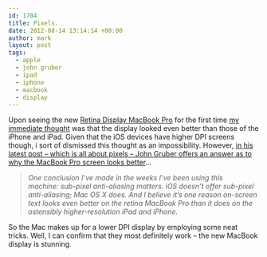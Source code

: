 ```yaml
---
id: 1704
title: Pixels.
date: 2012-08-14 13:14:14 +00:00
author: mark
layout: post
tags:
  - apple
  - john gruber
  - ipad
  - iphone
  - macbook
  - display
---
```

Upon seeing the new [Retina Display MacBook Pro](http://www.apple.com/uk/macbook-pro/) for the first time [my immediate thought](https://twitter.com/sallonoroff/statuses/229608612476100608) was that the display looked even better than those of the iPhone and iPad. Given that the iOS devices have higher DPI screens though, i sort of dismissed this thought as an impossibility. However, [in his latest post &#8211; which is all about pixels &#8211; John Gruber offers an answer as to why the MacBook Pro screen looks better](http://daringfireball.net/2012/08/pixel_perfect)&#8230;

> _One conclusion I’ve made in the weeks I’ve been using this machine: sub-pixel anti-aliasing matters. iOS doesn’t offer sub-pixel anti-aliasing; Mac OS X does. And I believe it’s one reason on-screen text looks even better on the retina MacBook Pro than it does on the ostensibly higher-resolution iPad and iPhone._

So the Mac makes up for a lower DPI display by employing some neat tricks. Well, I can confirm that they most definitely work &#8211; the new MacBook display is stunning.
